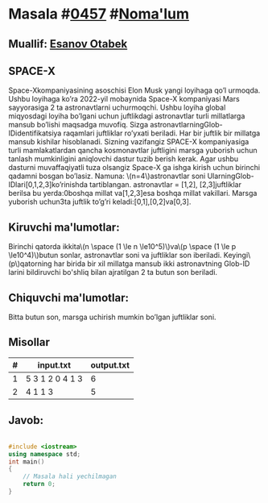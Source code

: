 
<h1>Masala #<a href="https://robocontest.uz/tasks/0457">0457</a> #<a href="https://robocontest.uz/tasks?category=1">Noma'lum</a></h1>
<h2> Muallif: <a href="https://robocontest.uz/profile/esanovotabek">Esanov Otabek</a></h2>
<h2>SPACE-X</h2>
<p>Space-Xkompaniyasining asoschisi Elon Musk yangi loyihaga qo’l urmoqda. Ushbu loyihaga ko’ra 2022-yil mobaynida Space-X kompaniyasi Mars sayyorasiga 2 ta astronavtlarni uchurmoqchi. Ushbu loyiha global miqyosdagi loyiha bo’lgani uchun juftlikdagi astronavtlar turli millatlarga mansub bo’lishi maqsadga muvofiq. Sizga astronavtlarningGlob-IDidentifikatsiya raqamlari juftliklar ro’yxati beriladi. Har bir juftlik bir millatga mansub kishilar hisoblanadi. Sizning vazifangiz SPACE-X kompaniyasiga turli mamlakatlardan qancha kosmonavtlar juftligini marsga yuborish uchun tanlash mumkinligini aniqlovchi dastur tuzib berish kerak. Agar ushbu dasturni muvaffaqiyatli tuza olsangiz Space-X ga ishga kirish uchun birinchi qadamni bosgan bo’lasiz.
Namuna:
\(n=4\)astronavtlar soni
UlarningGlob-IDlari[0,1,2,3]ko’rinishda tartiblangan.
astronavtlar = [1,2], [2,3]juftliklar berilsa bu yerda:0boshqa millat va[1,2,3]esa boshqa millat vakillari. Marsga yuborish uchun3ta juftlik to’g’ri keladi:[0,1],[0,2]va[0,3].</p>
<h2>Kiruvchi ma'lumotlar:</h2>
<p>Birinchi qatorda ikkita\(n \space (1 \le n \le10^5)\)va\(p \space (1 \le p \le10^4)\)butun sonlar, astronavtlar soni va juftliklar son iberiladi. Keyingi\(p\)qatorning har birida bir xil millatga mansub ikki astronavtning Glob-ID larini bildiruvchi bo'shliq bilan ajratilgan 2 ta butun son beriladi.</p>
<h2>Chiquvchi ma'lumotlar:</h2>
<p>Bitta butun son, marsga uchirish mumkin bo’lgan juftliklar soni.</p>
<h2>Misollar</h2>
<table>
    <thead>
        <tr>
            <th>#</th>
            <th>input.txt</th>
            <th>output.txt</th>
        </tr>
    </thead>
    <tbody>
            <tr>
                <td>1</td>
                <td>5 3
1 2
0 4
1 3</td>
                <td>6</td>
            </tr>
            <tr>
                <td>2</td>
                <td>4 1
1 3</td>
                <td>5</td>
            </tr>
    </tbody>
    </table>
    
<h2>Javob:</h2>

######
```cpp
#include <iostream>
using namespace std;
int main()
{
    // Masala hali yechilmagan
    return 0;
}
```
